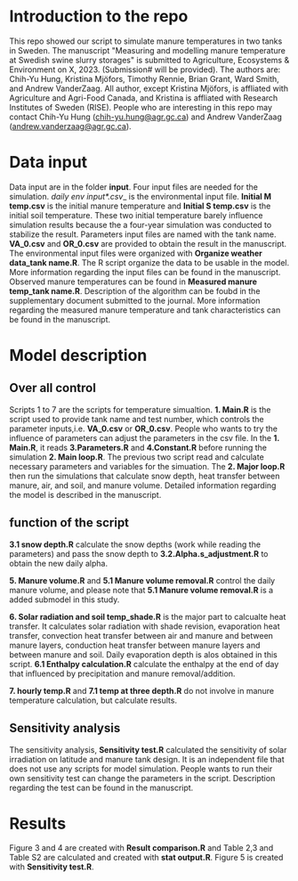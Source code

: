 # Introduction to the repo
  This repo showed our script to simulate manure temperatures in two tanks in Sweden.
The manuscript "Measuring and modelling manure temperature at Swedish swine slurry storages" is submitted to Agriculture, Ecosystems & Environment on X, 2023. (Submission# will be provided). The authors are: Chih-Yu Hung, Kristina Mjöfors, Timothy Rennie, Brian Grant, Ward Smith, and Andrew VanderZaag. All author, except Kristina Mjöfors, is affliated with Agriculture and Agri-Food Canada, and Kristina is affliated with Research Institutes of Sweden (RISE).
People who are interesting in this repo may contact Chih-Yu Hung (chih-yu.hung@agr.gc.ca) and Andrew VanderZaag (andrew.vanderzaag@agr.gc.ca). 


# Data input
  Data input are in the folder **input**. Four input files are needed for the simulation. __daily env input_*.csv__ is the environmental input file. __Initial M temp.csv__ is the initial manure temperature and __Initial S temp.csv__ is the initial soil temperature. These two initial temperature barely influence simulation results because the a four-year simulation was conducted to stabilize the result. 
  Parameters input files are named with the tank name. __VA_0.csv__ and __OR_0.csv__ are provided to obtain the result in the manuscript. The environmental input files were organized with __Organize weather data_tank name.R__. The R script organize the data to be usable in the model. More information regarding the input files can be found in the manuscript. 
  Observed manure temperatures can be found in __Measured manure temp_tank name.R__. Description of the algorithm can be foubd in the supplementary document submitted to the journal. More information regarding the measured manure temperature and tank characteristics can be found in the manuscript. 
 
# Model description
##  Over all control
  Scripts 1 to 7 are the scripts for temperature simualtion. __1. Main.R__ is the script used to provide tank name and test number, which controls the parameter inputs,i.e. __VA_0.csv__ or __OR_0.csv__. People who wants to try the influence of parameters can adjust the parameters in the csv file. 
  In the __1. Main.R__, it reads __3.Parameters.R__ and __4.Constant.R__ before running the simulation __2. Main loop.R__. The previous two script read and calculate necessary parameters and variables for the simuation. The __2. Major loop.R__ then run the simulations that calculate snow depth, heat transfer between manure, air, and soil, and manure volume. Detailed information regarding the model is described in the manuscript.
  
## function of the script
  __3.1 snow depth.R__ calculate the snow depths (work while reading the parameters) and pass the snow depth to __3.2.Alpha.s_adjustment.R__ to obtain the new daily alpha.

  __5. Manure volume.R__ and __5.1 Manure volume removal.R__ control the daily manure volume, and please note that __5.1 Manure volume removal.R__ is a added submodel in this study.
  
  __6. Solar radiation and soil temp_shade.R__ is the major part to calcualte heat transfer. It calculates solar radiation with shade revision, evaporation heat transfer, convection heat transfer between air and manure and between manure layers, conduction heat transfer between manure layers and between manure and soil. Daily evaporation depth is alos obtained in this script. __6.1 Enthalpy calculation.R__ calculate the enthalpy at the end of day that influenced by precipitation and manure removal/addition. 
  
  __7. hourly temp.R__ and __7.1 temp at three depth.R__ do not involve in manure temperature calculation, but calculate results. 

## Sensitivity analysis
  The sensitivity analysis, __Sensitivity test.R__ calculated the sensitivity of solar irradiation on latitude and manure tank design. It is an independent file that does not use any scripts for model simulation. People wants to run their own sensitivity test can change the parameters in the script. Description regarding the test can be found in the manuscript.  
  
# Results
  Figure 3 and 4 are created with __Result comparison.R__ and Table 2,3 and Table S2 are calculated and created with __stat output.R__. Figure 5 is created with __Sensitivity test.R__.
